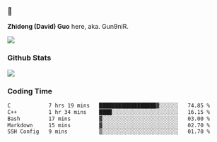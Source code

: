 ### 👋 

**Zhidong (David) Guo** here, aka. Gun9niR.

![](https://komarev.com/ghpvc/?username=Gun9niR&label=Total+Views)

### Github Stats

<img src="https://github-readme-stats.vercel.app/api?username=Gun9niR&count_private=true&show_icons=true&theme=vue-dark&hide_title=true">

### Coding Time

<!--START_SECTION:waka-->

```txt
C            7 hrs 19 mins   ██████████████████▓░░░░░░   74.85 %
C++          1 hr 34 mins    ████░░░░░░░░░░░░░░░░░░░░░   16.15 %
Bash         17 mins         ▓░░░░░░░░░░░░░░░░░░░░░░░░   03.00 %
Markdown     15 mins         ▓░░░░░░░░░░░░░░░░░░░░░░░░   02.70 %
SSH Config   9 mins          ▒░░░░░░░░░░░░░░░░░░░░░░░░   01.70 %
```

<!--END_SECTION:waka-->
